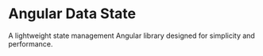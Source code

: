 # Angular Data State

A lightweight state management Angular library designed for simplicity and performance.
